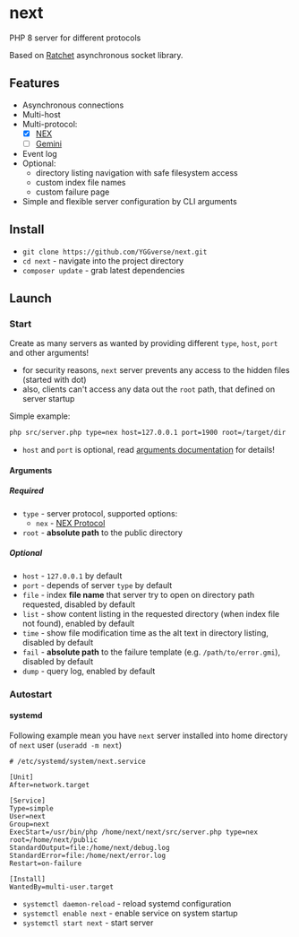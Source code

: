 # next

PHP 8 server for different protocols

Based on [Ratchet](https://github.com/ratchetphp/Ratchet) asynchronous socket library.

## Features

* Asynchronous connections
* Multi-host
* Multi-protocol:
  * [x] [NEX](https://nightfall.city/nex/info/specification.txt)
  * [ ] [Gemini](https://geminiprotocol.net)
* Event log
* Optional:
  * directory listing navigation with safe filesystem access
  * custom index file names
  * custom failure page
* Simple and flexible server configuration by CLI arguments

## Install

* `git clone https://github.com/YGGverse/next.git`
* `cd next` - navigate into the project directory
* `composer update` - grab latest dependencies

## Launch

### Start

Create as many servers as wanted by providing different `type`, `host`, `port` and other arguments!

* for security reasons, `next` server prevents any access to the hidden files (started with dot)
* also, clients can't access any data out the `root` path, that defined on server startup

Simple example:

``` bash
php src/server.php type=nex host=127.0.0.1 port=1900 root=/target/dir
```

* `host` and `port` is optional, read [arguments documentation](#arguments) for details!

#### Arguments

##### Required

* `type` - server protocol, supported options:
  * `nex` - [NEX Protocol](https://nightfall.city/nex/info/specification.txt)
* `root` - **absolute path** to the public directory

##### Optional

* `host` - `127.0.0.1` by default
* `port` - depends of server `type` by default
* `file` - index **file name** that server try to open on directory path requested, disabled by default
* `list` - show content listing in the requested directory (when index file not found), enabled by default
* `time` - show file modification time as the alt text in directory listing, disabled by default
* `fail` - **absolute path** to the failure template (e.g. `/path/to/error.gmi`), disabled by default
* `dump` - query log, enabled by default

### Autostart

#### systemd

Following example mean you have `next` server installed into home directory of `next` user (`useradd -m next`)

``` next.service
# /etc/systemd/system/next.service

[Unit]
After=network.target

[Service]
Type=simple
User=next
Group=next
ExecStart=/usr/bin/php /home/next/next/src/server.php type=nex root=/home/next/public
StandardOutput=file:/home/next/debug.log
StandardError=file:/home/next/error.log
Restart=on-failure

[Install]
WantedBy=multi-user.target
```

* `systemctl daemon-reload` - reload systemd configuration
* `systemctl enable next` - enable service on system startup
* `systemctl start next` - start server

